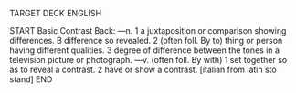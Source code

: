 TARGET DECK
ENGLISH

START
Basic
Contrast
Back: —n. 1 a juxtaposition or comparison showing differences. B difference so revealed. 2 (often foll. By to) thing or person having different qualities. 3 degree of difference between the tones in a television picture or photograph. —v. (often foll. By with) 1 set together so as to reveal a contrast. 2 have or show a contrast. [italian from latin sto stand]
END
